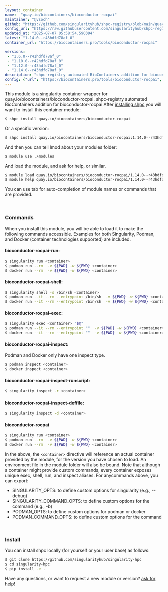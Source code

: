 ```yaml
---
layout: container
name:  "quay.io/biocontainers/bioconductor-rocpai"
maintainer: "@vsoch"
github: "https://github.com/singularityhub/shpc-registry/blob/main/quay.io/biocontainers/bioconductor-rocpai/container.yaml"
config_url: "https://raw.githubusercontent.com/singularityhub/shpc-registry/main/quay.io/biocontainers/bioconductor-rocpai/container.yaml"
updated_at: "2025-07-07 05:58:54.590394"
latest: "1.14.0--r43hdfd78af_0"
container_url: "https://biocontainers.pro/tools/bioconductor-rocpai"

versions:
 - "1.6.0--r41hdfd78af_0"
 - "1.10.0--r42hdfd78af_0"
 - "1.12.0--r43hdfd78af_0"
 - "1.14.0--r43hdfd78af_0"
description: "shpc-registry automated BioContainers addition for bioconductor-rocpai"
config: {"url": "https://biocontainers.pro/tools/bioconductor-rocpai", "maintainer": "@vsoch", "description": "shpc-registry automated BioContainers addition for bioconductor-rocpai", "latest": {"1.14.0--r43hdfd78af_0": "sha256:55093d55fb00cb0c603908f3a0262625327aa4c95ee734e6c90d5159b3cee0c8"}, "tags": {"1.6.0--r41hdfd78af_0": "sha256:bf8d1dc125126feff57d61c043f17ba7094315ffa931387ea7f27d0447cafcf6", "1.10.0--r42hdfd78af_0": "sha256:670984783a268a0e50e30f1857602ca20a7d6ac9470b29e28a7b573d93895270", "1.12.0--r43hdfd78af_0": "sha256:3d3226d69bf5aaa697753368e18935ddbbab873a502c14d9f2a67f922af92965", "1.14.0--r43hdfd78af_0": "sha256:55093d55fb00cb0c603908f3a0262625327aa4c95ee734e6c90d5159b3cee0c8"}, "docker": "quay.io/biocontainers/bioconductor-rocpai"}
---
```


This module is a singularity container wrapper for quay.io/biocontainers/bioconductor-rocpai.
shpc-registry automated BioContainers addition for bioconductor-rocpai
After [installing shpc](#install) you will want to install this container module:


```bash
$ shpc install quay.io/biocontainers/bioconductor-rocpai
```

Or a specific version:

```bash
$ shpc install quay.io/biocontainers/bioconductor-rocpai:1.14.0--r43hdfd78af_0
```

And then you can tell lmod about your modules folder:

```bash
$ module use ./modules
```

And load the module, and ask for help, or similar.

```bash
$ module load quay.io/biocontainers/bioconductor-rocpai/1.14.0--r43hdfd78af_0
$ module help quay.io/biocontainers/bioconductor-rocpai/1.14.0--r43hdfd78af_0
```

You can use tab for auto-completion of module names or commands that are provided.

<br>

### Commands

When you install this module, you will be able to load it to make the following commands accessible.
Examples for both Singularity, Podman, and Docker (container technologies supported) are included.

#### bioconductor-rocpai-run:

```bash
$ singularity run <container>
$ podman run --rm  -v ${PWD} -w ${PWD} <container>
$ docker run --rm  -v ${PWD} -w ${PWD} <container>
```

#### bioconductor-rocpai-shell:

```bash
$ singularity shell -s /bin/sh <container>
$ podman run --it --rm --entrypoint /bin/sh  -v ${PWD} -w ${PWD} <container>
$ docker run --it --rm --entrypoint /bin/sh  -v ${PWD} -w ${PWD} <container>
```

#### bioconductor-rocpai-exec:

```bash
$ singularity exec <container> "$@"
$ podman run --it --rm --entrypoint ""  -v ${PWD} -w ${PWD} <container> "$@"
$ docker run --it --rm --entrypoint ""  -v ${PWD} -w ${PWD} <container> "$@"
```

#### bioconductor-rocpai-inspect:

Podman and Docker only have one inspect type.

```bash
$ podman inspect <container>
$ docker inspect <container>
```

#### bioconductor-rocpai-inspect-runscript:

```bash
$ singularity inspect -r <container>
```

#### bioconductor-rocpai-inspect-deffile:

```bash
$ singularity inspect -d <container>
```



#### bioconductor-rocpai

```bash
$ singularity run <container>
$ podman run --rm  -v ${PWD} -w ${PWD} <container>
$ docker run --rm  -v ${PWD} -w ${PWD} <container>
```


In the above, the `<container>` directive will reference an actual container provided
by the module, for the version you have chosen to load. An environment file in the
module folder will also be bound. Note that although a container
might provide custom commands, every container exposes unique exec, shell, run, and
inspect aliases. For anycommands above, you can export:

 - SINGULARITY_OPTS: to define custom options for singularity (e.g., --debug)
 - SINGULARITY_COMMAND_OPTS: to define custom options for the command (e.g., -b)
 - PODMAN_OPTS: to define custom options for podman or docker
 - PODMAN_COMMAND_OPTS: to define custom options for the command

<br>

### Install

You can install shpc locally (for yourself or your user base) as follows:

```bash
$ git clone https://github.com/singularityhub/singularity-hpc
$ cd singularity-hpc
$ pip install -e .
```

Have any questions, or want to request a new module or version? [ask for help!](https://github.com/singularityhub/singularity-hpc/issues)